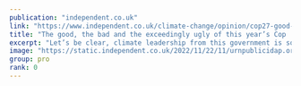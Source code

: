```yaml
---
publication: "independent.co.uk"
link: "https://www.independent.co.uk/climate-change/opinion/cop27-good-bad-ugly-climate-summit-b2230385.html"
title: "The good, the bad and the exceedingly ugly of this year’s Cop | Caroline Lucas"
excerpt: "Let’s be clear, climate leadership from this government is sorely lacking"
image: "https://static.independent.co.uk/2022/11/22/11/urnpublicidap.org0ba34a02595546c8aee422c70911e52c.jpg?quality=75&width=1200&auto=webp"
group: pro
rank: 0
---
```

